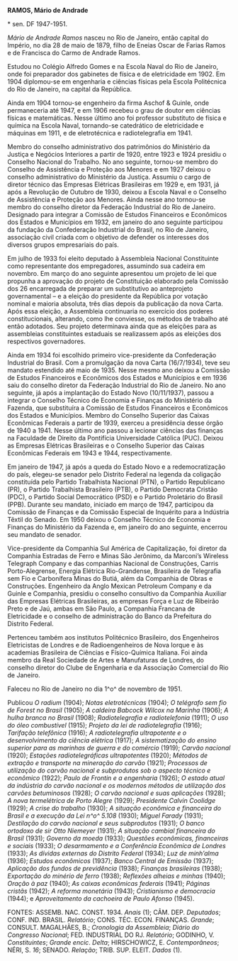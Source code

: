 **RAMOS, Mário de Andrade**

\* sen. DF 1947-1951.

*Mário de Andrade Ramos* nasceu no Rio de Janeiro, então capital do
Império, no dia 28 de maio de 1879, filho de Eneias Oscar de Farias
Ramos e de Francisca do Carmo de Andrade Ramos.

Estudou no Colégio Alfredo Gomes e na Escola Naval do Rio de Janeiro,
onde foi preparador dos gabinetes de física e de eletricidade em 1902.
Em 1904 diplomou-se em engenharia e ciências físicas pela Escola
Politécnica do Rio de Janeiro, na capital da República.

Ainda em 1904 tornou-se engenheiro da firma Aschof & Guinle, onde
permaneceria até 1947, e em 1906 recebeu o grau de doutor em ciências
físicas e matemáticas. Nesse último ano foi professor substituto de
física e química na Escola Naval, tornando-se catedrático de
eletricidade e máquinas em 1911, e de eletrotécnica e radiotelegrafia em
1941.

Membro do conselho administrativo dos patrimônios do Ministério da
Justiça e Negócios Interiores a partir de 1920, entre 1923 e 1924
presidiu o Conselho Nacional do Trabalho. No ano seguinte, tornou-se
membro do Conselho de Assistência e Proteção aos Menores e em 1927
deixou o conselho administrativo do Ministério da Justiça. Assumiu o
cargo de diretor técnico das Empresas Elétricas Brasileiras em 1929 e,
em 1931, já após a Revolução de Outubro de 1930, deixou a Escola Naval e
o Conselho de Assistência e Proteção aos Menores. Ainda nesse ano
tornou-se membro do conselho diretor da Federação Industrial do Rio de
Janeiro. Designado para integrar a Comissão de Estudos Financeiros e
Econômicos dos Estados e Municípios em 1932, em janeiro do ano seguinte
participou da fundação da Confederação Industrial do Brasil, no Rio de
Janeiro, associação civil criada com o objetivo de defender os
interesses dos diversos grupos empresariais do país.

Em julho de 1933 foi eleito deputado à Assembleia Nacional Constituinte
como representante dos empregadores, assumindo sua cadeira em novembro.
Em março do ano seguinte apresentou um projeto de lei que propunha a
aprovação do projeto de Constituição elaborado pela Comissão dos 26
encarregada de preparar um substitutivo ao anteprojeto governamental – e
a eleição do presidente da República por votação nominal e maioria
absoluta, três dias depois da publicação da nova Carta. Após essa
eleição, a Assembleia continuaria no exercício dos poderes
constitucionais, alterando, como lhe conviesse, os métodos de trabalho
até então adotados. Seu projeto determinava ainda que as eleições para
as assembleias constituintes estaduais se realizassem após as eleições
dos respectivos governadores.

Ainda em 1934 foi escolhido primeiro vice-presidente da Confederação
Industrial do Brasil. Com a promulgação da nova Carta (16/7/1934), teve
seu mandato estendido até maio de 1935. Nesse mesmo ano deixou a
Comissão de Estudos Financeiros e Econômicos dos Estados e Municípios e
em 1936 saiu do conselho diretor da Federação Industrial do Rio de
Janeiro. No ano seguinte, já após a implantação do Estado Novo
(10/11/1937), passou a integrar o Conselho Técnico de Economia e
Finanças do Ministério da Fazenda, que substituíra a Comissão de Estudos
Financeiros e Econômicos dos Estados e Municípios. Membro do Conselho
Superior das Caixas Econômicas Federais a partir de 1939, exerceu a
presidência desse órgão de 1940 a 1941. Nesse último ano passou a
lecionar ciências das finanças na Faculdade de Direito da Pontifícia
Universidade Católica (PUC). Deixou as Empresas Elétricas Brasileiras e
o Conselho Superior das Caixas Econômicas Federais em 1943 e 1944,
respectivamente.

Em janeiro de 1947, já após a queda do Estado Novo e a redemocratização
do país, elegeu-se senador pelo Distrito Federal na legenda da coligação
constituída pelo Partido Trabalhista Nacional (PTN), o Partido
Republicano (PR), o Partido Trabalhista Brasileiro (PTB), o Partido
Democrata Cristão (PDC), o Partido Social Democrático (PSD) e o Partido
Proletário do Brasil (PPB). Durante seu mandato, iniciado em março de
1947, participou da Comissão de Finanças e da Comissão Especial de
Inquérito para a Indústria Têxtil do Senado. Em 1950 deixou o Conselho
Técnico de Economia e Finanças do Ministério da Fazenda e, em janeiro do
ano seguinte, encerrou seu mandato de senador.

Vice-presidente da Companhia Sul América de Capitalização, foi diretor
da Companhia Estradas de Ferro e Minas São Jerônimo, da Marconi’s
Wireless Telegraph Company e das companhias Nacional de Construções,
Carris Porto-Alegrense, Energia Elétrica Rio-Grandense, Brasileira de
Telegrafia sem Fio e Carbonífera Minas do Butiá, além da Companhia de
Obras e Construções. Engenheiro da Anglo Mexican Petroleum Company e da
Guinle e Companhia, presidiu o conselho consultivo da Companhia Auxiliar
das Empresas Elétricas Brasileiras, as empresas Força e Luz de Ribeirão
Preto e de Jaú, ambas em São Paulo, a Companhia Francana de Eletricidade
e o conselho de administração do Banco da Prefeitura do Distrito
Federal.

Pertenceu também aos institutos Politécnico Brasileiro, dos Engenheiros
Eletricistas de Londres e de Radioengenheiros de Nova Iorque e às
academias Brasileira de Ciências e Físico-Química Italiana. Foi ainda
membro da Real Sociedade de Artes e Manufaturas de Londres, do conselho
diretor do Clube de Engenharia e da Associação Comercial do Rio de
Janeiro.

Faleceu no Rio de Janeiro no dia 1^o^ de novembro de 1951.

Publicou *O radium* (1904); *Notas eletrotécnicas* (1904); *O telégrafo
sem fio de Forest no Brasil* (1905); *A caldeira Babcock Wilcox na
Marinha* (1906); *A hulha branca no Brasil* (1908); *Radiotelegrafia e
radiotelefonia* (1911); *O uso do óleo combustível* (1915); *Projeto da
lei de radiotelegrafia* (1916); *Tarifação telefônica* (1916); *A
radiotelegrafia ultrapotente e o desenvolvimento da ciência elétrica*
(1917); *A sistematização do ensino superior para as marinhas de guerra
e do comércio* (1919); *Carvão nacional* (1920); *Estações
radiotelegráficas ultrapotentes* (1920); *Métodos de extração e
transporte na mineração do carvão* (1921); *Processos de utilização do
carvão nacional e subprodutos sob o aspecto técnico e econômico* (1922);
*Paulo de Frontin e a engenharia* (1926); *O estado atual da indústria
do carvão nacional e os modernos métodos de utilização dos carvões
betuminosos* (1928); *O carvão nacional e suas aplicações* (1928); *A
nova termelétrica de Porto Alegre* (1929); *Presidente Calvin Coolidge*
(1929); *A crise do trabalho* (1930); *A situação econômica e financeira
do Brasil e a execução da Lei n^o^ 5.108* (1930); *Miguel Farady*
(1931); *Destilação do carvão nacional e seus subprodutos* (1931); *O
banco ortodoxo de sir Otto Niemeyer* (1931); *A situação cambial
financeira do Brasil* (1931); *Governo da moeda* (1933); *Questões
econômicas, financeiras e sociais* (1933); *O desarmamento e a
Conferência Econômica de Londres* (1933); *As dívidas externas do
Distrito Federal* (1934); *Luz de minh’alma* (1936); *Estudos
econômicos* (1937); *Banco Central de Emissão* (1937); *Aplicação dos
fundos de previdência* (1938); *Finanças brasileiras* (1938);
*Exportação do minério de ferro* (1938); *Reflexões alheias e minhas*
(1940); *Oração à paz* (1940); *As caixas econômicas federais* (1941);
*Páginas cristãs* (1942); *A reforma monetária* (1943); *Cristianismo e
democracia* (1944); e *Aproveitamento da cachoeira de Paulo Afonso*
(1945).

FONTES: ASSEMB. NAC. CONST. 1934. *Anais* (1); CÂM. DEP. *Deputados*;
CONF. IND. BRASIL. *Relatório*; CONS. TÉC. ECON. FINANÇAS. *Grande*;
CONSULT. MAGALHÃES, B.; *Cronologia da Assembleia*; *Diário do Congresso
Nacional*; FED. INDUSTRIAL DO RJ. *Relatório*; GODINHO, V.
*Constituintes*; *Grande encic*. *Delta*; HIRSCHOWICZ, E.
*Contemporâneos*; NÉRI, S. *16*; SENADO. *Relação*; TRIB. SUP. ELEIT.
*Dados* (1).
